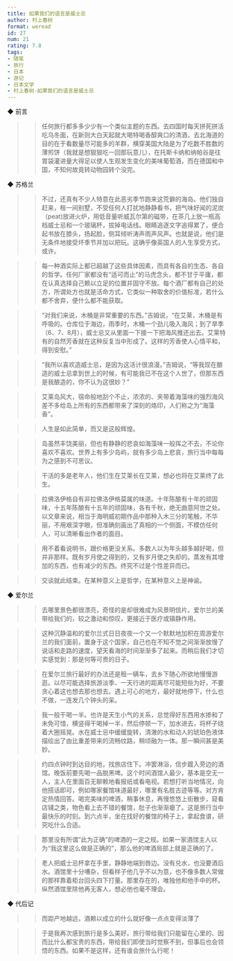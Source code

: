 ```yaml
---
title: 如果我们的语言是威士忌
author: 村上春树
format: weread
id: 27
num: 21
rating: 7.8
tags:
- 随笔
- 旅行
- 日本
- 游记
- 日本文学
- 村上春树-如果我们的语言是威士忌
---
```


◆ 前言

>> 任何旅行都多多少少有一个类似主题的东西。去四国时每天拼死拼活吃乌冬面，在新则大白天起就大喝特喝香醇爽口的清酒，去北海道的目的在于看数量尽可能多的羊群，横穿美国大陆是为了吃数不胜数的薄煎饼（我就是想狠狠吃一回那玩意儿），在托斯卡纳和纳帕谷是往胃袋灌进量大得足以使人生观发生变化的美味葡萄酒，而在德国和中国，不知何故竟转动物园转个没完。


◆ 苏格兰

>> 不过，还真有不少人特意在此恶劣季节跑来这荒僻的海岛。他们独自赶来，租一间别墅，不受任何人打扰地静静看书，把气味好闻的泥炭（peat)放进火炉，用低音量听威瓦尔第的磁带，在茶几上放一瓶高档威士忌和一个玻璃杯，拔掉电话线。眼睛追逐文字追得累了，便合起书放在膝头，扬起脸，侧耳倾听涛声雨声风声。也就是说，他们是无条件地接受坏季节并加以把玩。这确乎像英国人的人生享受方式，或许。

>> 每一种酒实际上都已超越了这些具体因素，而具有各自的生态、各自的哲学。任何厂家都没有“适可而止”的马虎念头，都不甘于平庸，都在认真选择自己赖以立足的位置并固守不放。每个酒厂都有自己的处方，所谓处方也就是活命方式，它类似一种取舍的价值标准，若什么都不舍弃，便什么都不能获取。

>> “对我们来说，木桶是非常重要的东西。”吉姆说，“在艾莱，木桶是有呼吸的。仓库位于海边，雨季时，木桶一个劲儿吸入海风；到了旱季（6、7、8月），威士忌又从里面一下接一下把海风推还出去。艾莱特有的自然芳香就在这种反复当中形成了。这样的芳香使人心情平和，得到安慰。”

>> “我所以喜欢造威士忌，是因为这活计很浪漫。”吉姆说，“等我现在酿造的威士忌拿到世上的时候，有可能我已不在这个人世了，但那东西是我酿造的，你不认为这很妙？”

>> 艾莱岛风大，宿命般地刮个不止，浓浓的、夹带着海藻味的强烈海风差不多给岛上所有的东西都带来了深刻的烙印，人们称之为“海藻香”。

>> 人生是如此简单，而又是这般辉煌。

>> 岛虽然丰饶美丽，但也有静静的悲哀如海藻味一般挥之不去，不论你喜欢不喜欢。世界上有多少岛屿，就有多少岛上悲哀，旅行当中每每为之感到不可思议。

>> 干活的多是老年人，他们生在艾莱长在艾莱，想必也将在艾莱终了此生。

>> 拉佛洛伊格自有非拉佛洛伊格莫属的味道。十年陈酿有十年的顽固味，十五年陈酿有十五年的顽固味，各有千秋，绝无曲意阿世之处。以文章来说，相当于海明威初期作品中那种入木三分的笔触，不华丽，不用艰深字眼，但准确刻画出了真相的一个侧面，不模仿任何人，可以清晰看出作者的面目。

>> 用不着看说明书，跟价格更没关系。多数人以为年头越多越好喝，但并非那样。既有岁月使之得到的，又有岁月使之失却的。蒸发有其增加的东西，也有减少的东西。终究不过是个性差异而已。

>> 交谈就此结束。在某种意义上是哲学，在某种意义上是神谕。


◆ 爱尔兰

>> 去哪里景色都很漂亮，奇怪的是却很难成为风景明信片。爱尔兰的美带给我们的，较之激动和惊叹，更接近于医疗或镇静作用。

>> 这种沉静温和的爱尔兰式日日夜夜一个又一个默默地加积在周游爱尔兰的我们面前，置身于这个国家，自己也在不知不觉之间渐渐放慢了说话和走路的速度，望天看海的时间渐渐多了起来。而稍后我们才切实感觉到：那是何等可贵的日子。

>> 在爱尔兰旅行最好的办法还是租一辆车，去乡下随心所欲地慢慢游逛。以尽可能选择旅游淡季、一天行进的距离尽可能短些为好，不要贪心着这也想去那也想去。遇上可心的地方，最好就地停下，什么也不做，一连发几个钟头的呆。

>> 我一般干喝一半。也许是天生小气的关系，总觉得好东西用水掺和了未免可惜，横竖得干喝掉一半，然后停顿一下，加水进去，将杯子绕着大圈摇晃。水在威士忌中缓缓旋转，清澈的水和动人的琥珀色液体描绘出了由比重差带来的流畅纹路，稍顷融为一体。那一瞬间甚是美妙。

>> 约四点钟时到达目的地，找旅店住下。冲罢淋浴，信步踱入旁边的酒馆。晚饭前要先喝一品脱黑啤。这个时间酒馆人最少，基本是空无一人，主人在里面百无聊赖地看报纸或看电视。若想打听当地情况，向他搭话即可，例如哪家餐馆味道最好，哪里有名胜古迹等等。对方肯定热情回答。喝完美味的啤酒，稍事休息，再慢悠悠上街散步，窥看店铺之类，物色看上去不错的餐馆，肚子也渐渐瘪了。这是旅行当中最快乐的时刻。到六点半，坐在找好的餐馆的椅子上，拿起食谱，研究吃什么合适。

>> 那里没有所谓“此为正确”的啤酒的一定之规。如果一家酒馆主人以为“我这里这么做是正确的”，那么他的啤酒局部上就是正确的了。

>> 老人把威士忌杯拿在手里，静静地端到唇边。没有兑水，也没要酒后水。酒馆里十分嘈杂，但看样子他几乎不以为意，也不像多数人常做的那样靠着柜台回头四下打量。那里存在的，唯独他和他手中的杯。纵然酒馆里除他再无客人，想必他也毫不理会。


◆ 代后记

>> 而距产地越远，酒赖以成立的什么就好像一点点变得淡薄了

>> 于是我再次感到旅行是多么美好。旅行带给我们只能留在心里的、因而比什么都宝贵的东西，带给我们即使当时觉察不到，但事后也会领悟的东西。如果不是这样，还有谁会旅什么行呢！

